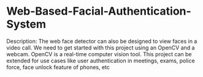 # Web-Based-Facial-Authentication-System
Description: The web face detector can also be designed to view faces in a video call. We need to get started with this project using an OpenCV and a webcam. OpenCV is a real-time computer vision tool. This project can be extended for use cases like user authentication in meetings, exams, police force, face unlock feature of phones, etc

